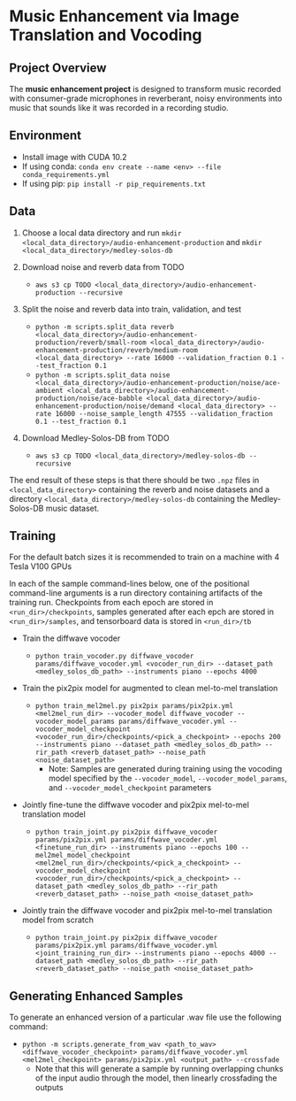 # Music Enhancement via Image Translation and Vocoding

## Project Overview
The **music enhancement project** is designed to transform music recorded with consumer-grade microphones in reverberant, noisy environments into music that sounds like it was recorded in a recording studio.

## Environment
* Install image with CUDA 10.2
* If using conda: `conda env create --name <env> --file conda_requirements.yml`
* If using pip: `pip install -r pip_requirements.txt`

## Data
1. Choose a local data directory and run `mkdir <local_data_directory>/audio-enhancement-production` and `mkdir <local_data_directory>/medley-solos-db`

2. Download noise and reverb data from TODO
    * `aws s3 cp TODO <local_data_directory>/audio-enhancement-production --recursive`
    
3. Split the noise and reverb data into train, validation, and test
    * `python -m scripts.split_data reverb <local_data_directory>/audio-enhancement-production/reverb/small-room <local_data_directory>/audio-enhancement-production/reverb/medium-room <local_data_directory> --rate 16000 --validation_fraction 0.1 --test_fraction 0.1`
    * `python -m scripts.split_data noise <local_data_directory>/audio-enhancement-production/noise/ace-ambient <local_data_directory>/audio-enhancement-production/noise/ace-babble <local_data_directory>/audio-enhancement-production/noise/demand <local_data_directory> --rate 16000 --noise_sample_length 47555 --validation_fraction 0.1 --test_fraction 0.1`
  
4. Download Medley-Solos-DB from TODO
    * `aws s3 cp TODO <local_data_directory>/medley-solos-db --recursive`

The end result of these steps is that there should be two `.npz` files in `<local_data_directory>` containing the reverb and noise datasets and a directory `<local_data_directory>/medley-solos-db` containing the Medley-Solos-DB music dataset.
  
## Training
For the default batch sizes it is recommended to train on a machine with 4 Tesla V100 GPUs

In each of the sample command-lines below, one of the positional command-line arguments is a run directory containing artifacts of the training run. Checkpoints from each epoch are stored in `<run_dir>/checkpoints`, samples generated after each epch are stored in `<run_dir>/samples`, and tensorboard data is stored in `<run_dir>/tb`

* Train the diffwave vocoder
  * `python train_vocoder.py diffwave_vocoder params/diffwave_vocoder.yml <vocoder_run_dir> --dataset_path <medley_solos_db_path> --instruments piano --epochs 4000`
     
* Train the pix2pix model for augmented to clean mel-to-mel translation
  * `python train_mel2mel.py pix2pix params/pix2pix.yml <mel2mel_run_dir> --vocoder_model diffwave_vocoder --vocoder_model_params params/diffwave_vocoder.yml --vocoder_model_checkpoint <vocoder_run_dir>/checkpoints/<pick_a_checkpoint> --epochs 200 --instruments piano --dataset_path <medley_solos_db_path> --rir_path <reverb_dataset_path> --noise_path <noise_dataset_path>`
     * Note: Samples are generated during training using the vocoding model specified by the `--vocoder_model`, `--vocoder_model_params`, and `--vocoder_model_checkpoint` parameters

* Jointly fine-tune the diffwave vocoder and pix2pix mel-to-mel translation model
  * `python train_joint.py pix2pix diffwave_vocoder params/pix2pix.yml params/diffwave_vocoder.yml <finetune_run_dir> --instruments piano --epochs 100 --mel2mel_model_checkpoint <mel2mel_run_dir>/checkpoints/<pick_a_checkpoint> --vocoder_model_checkpoint <vocoder_run_dir>/checkpoints/<pick_a_checkpoint> --dataset_path <medley_solos_db_path> --rir_path <reverb_dataset_path> --noise_path <noise_dataset_path>`

* Jointly train the diffwave vocoder and pix2pix mel-to-mel translation model from scratch
  * `python train_joint.py pix2pix diffwave_vocoder  params/pix2pix.yml params/diffwave_vocoder.yml  <joint_training_run_dir> --instruments piano --epochs 4000 --dataset_path <medley_solos_db_path> --rir_path <reverb_dataset_path> --noise_path <noise_dataset_path>`

## Generating Enhanced Samples
To generate an enhanced version of a particular .wav file use the following command:
* `python -m scripts.generate_from_wav <path_to_wav> <diffwave_vocoder_checkpoint> params/diffwave_vocoder.yml <mel2mel_checkpoint> params/pix2pix.yml <output_path> --crossfade`
  * Note that this will generate a sample by running overlapping chunks of the input audio through the model, then linearly crossfading the outputs
